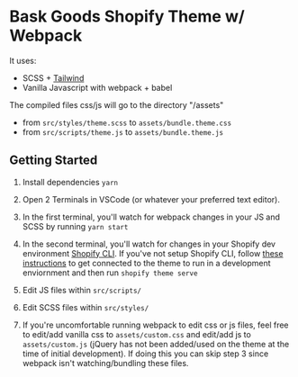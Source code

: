 # Bask Goods Shopify Theme w/ Webpack

It uses:
- SCSS + [Tailwind](https://tailwindcss.com/)
- Vanilla Javascript with webpack + babel

The compiled files css/js will go to the directory "/assets"

- from `src/styles/theme.scss` to `assets/bundle.theme.css`
- from `src/scripts/theme.js` to `assets/bundle.theme.js`

## Getting Started

1. Install dependencies
`yarn`

2. Open 2 Terminals in VSCode (or whatever your preferred text editor).

3. In the first terminal, you'll watch for webpack changes in your JS and SCSS by running `yarn start`

4. In the second terminal, you'll watch for changes in your Shopify dev environment [Shopify CLI](https://shopify.dev/themes/tools/cli). If you've not setup Shopify CLI, follow [these instructions](https://shopify.dev/themes/tools/cli/getting-started) to get connected to the theme to run in a development enviornment and then run `shopify theme serve` 

5. Edit JS files within `src/scripts/`

6. Edit SCSS files within `src/styles/`

7. If you're uncomfortable running webpack to edit css or js files, feel free to edit/add vanilla css to `assets/custom.css` and edit/add js to `assets/custom.js` (jQuery has not been added/used on the theme at the time of initial development). If doing this you can skip step 3 since webpack isn't watching/bundling these files.